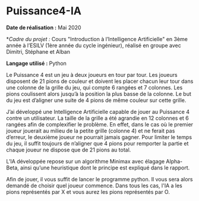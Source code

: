 # Puissance4-IA

**Date de réalisation :** Mai 2020

**Cadre du projet :* Cours "Introduction à l’Intelligence Artificielle" en 3ème année à l’ESILV (1ère année du cycle ingénieur), réalisé en groupe avec Dimitri, Stéphane et Alban

**Langage utilisé :** Python

Le Puissance 4 est un jeu à deux joueurs en tour par tour. Les joueurs disposent de 21 pions de couleur et doivent les placer chacun leur tour dans une colonne de la grille du jeu, qui compte 6 rangées et 7 colonnes. Les pions coulissent alors jusqu’à la position la plus basse de la colonne. Le but du jeu est d’aligner une suite de 4 pions de même couleur sur cette grille.

J’ai développé une Intelligence Artificielle capable de jouer au Puissance 4 contre un utilisateur. La taille de la grille a été agrandie en 12 colonnes et 6 rangées afin de complexifier le problème. En effet, dans le cas où le premier joueur jouerait au milieu de la petite grille (colonne 4) et ne ferait pas d’erreur, le deuxième joueur ne pourrait jamais gagner. Pour limiter le temps du jeu, il suffit toujours de n’aligner que 4 pions pour remporter la partie et chaque joueur ne dispose que de 21 pions au total.

L’IA développée repose sur un algorithme Minimax avec élagage Alpha-Beta, ainsi qu’une heuristique dont le principe est expliqué dans le rapport.

Afin de jouer, il vous suffit de lancer le programme python. Il vous sera alors demandé de choisir quel joueur commence. Dans tous les cas, l'IA a les pions représentés par X et vous aurez les pions représentés par O.
